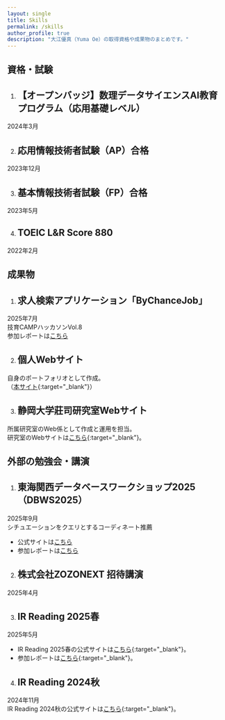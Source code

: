 ```yaml
---
layout: single
title: Skills
permalink: /skills
author_profile: true
description: "大江優真（Yuma Oe）の取得資格や成果物のまとめです。"
---
```


<!-- <div class="certificates_main">
    資格・試験
</div> -->

## 資格・試験

1. ## 【オープンバッジ】数理データサイエンスAI教育プログラム（応用基礎レベル）
2024年3月

2. ## 応用情報技術者試験（AP）合格
2023年12月

3. ## 基本情報技術者試験（FP）合格
2023年5月

4. ## TOEIC L&R Score 880
2022年2月

## 成果物

1. ## 求人検索アプリケーション「ByChanceJob」
2025年7月  
技育CAMPハッカソンVol.8  
参加レポートは[こちら](https://kodhrt.github.io/%E6%8A%80%E8%82%B2%E3%82%AD%E3%83%A3%E3%83%B3%E3%83%97%E3%83%8F%E3%83%83%E3%82%AB%E3%82%BD%E3%83%B3/)

2. ## 個人Webサイト
自身のポートフォリオとして作成。  
（[本サイト](https://kodhrt.github.io/){:target="_blank"}）

3. ## 静岡大学莊司研究室Webサイト
所属研究室のWeb係として作成と運用を担当。  
研究室のWebサイトは[こちら](https://shoji-lab.github.io/){:target="_blank"}。


## 外部の勉強会・講演

1. ## 東海関西データベースワークショップ2025（DBWS2025） 
2025年9月  
シチュエーションをクエリとするコーディネート推薦  
- 公式サイトは[こちら](https://sites.google.com/mil.doshisha.ac.jp/dbws-2025/%E3%83%9B%E3%83%BC%E3%83%A0)  
- 参加レポートは[こちら](https://kodhrt.github.io/DBWS2025/)  

2. ## 株式会社ZOZONEXT 招待講演  
2025年4月

3. ## IR Reading 2025春
2025年5月  
- IR Reading 2025春の公式サイトは[こちら](https://sigirtokyo.github.io/post/2025-05-24-irreading_2025spring/){:target="_blank"}。  
- 参加レポートは[こちら](https://kodhrt.github.io/IRReading2025Spring/){:target="_blank"}。

4. ## IR Reading 2024秋
2024年11月  
IR Reading 2024秋の公式サイトは[こちら](https://sigirtokyo.github.io/post/2024-11-09-irreading_2024fall/){:target="_blank"}。



<!-- <div class="certificate_container">
<div class="certificate_box">   
    <h2>応用情報技術者試験（AP）合格</h2>
    <div class="date">December 2023</div>
</div>

<div class="certificate_box">
    <h2>基本情報技術者試験（FE）合格</h2>
    <div class="date">May 2023</div>
</div>

<div class="certificate_box">
    <h2>TOEIC L&R Score 880</h2>
    <div class="date">February 2022</div>
</div>
</div> -->



<!-- <style>
    .certificate_container {
        display: grid;
        grid-template-columns: repeat(auto-fill, minmax(150px, 1fr)); /* 各要素を最小250px、最大1frで配置 */
        gap: 20px; /* 各ボックス間の隙間 */
        padding: 20px;
    }

    .certificate_box {
        border: 2px solid #ccc; /* 四角い箱の枠線 */
        padding: 20px;
        text-align: center;
        border-radius: 10px; /* 角を少し丸く */
        box-shadow: 0 4px 6px rgba(0, 0, 0, 0.1); /* 影を付けて立体感を */
    }

    h2 {
        margin: 0 0 10px 0;
        font-size: 0.7em;
    }

    .date {
        margin: 0;
        font-size: 0.5em; 
    }
</style> -->